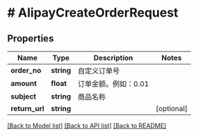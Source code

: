 # # AlipayCreateOrderRequest

## Properties

Name | Type | Description | Notes
------------ | ------------- | ------------- | -------------
**order_no** | **string** | 自定义订单号 |
**amount** | **float** | 订单金额。例如：0.01 |
**subject** | **string** | 商品名称 |
**return_url** | **string** |  | [optional]

[[Back to Model list]](../../README.md#models) [[Back to API list]](../../README.md#endpoints) [[Back to README]](../../README.md)
